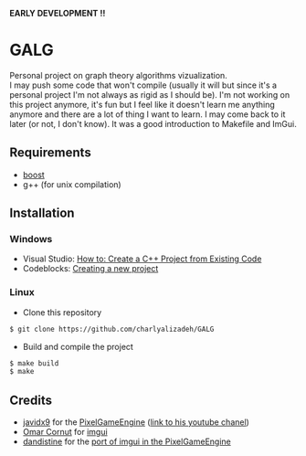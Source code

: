**EARLY DEVELOPMENT !!**  

# GALG

Personal project on graph theory algorithms vizualization.  
I may push some code that won't compile (usually it will but since it's a personal project I'm not always as rigid as
I should be).
I'm not working on this project anymore, it's fun but I feel like it doesn't learn me anything anymore and there are a lot of thing I want to learn. I may come back to it later (or not, I don't know). It was a good introduction to Makefile and ImGui.

## Requirements

* [boost](https://www.boost.org/)
* g++ (for unix compilation)

## Installation

### Windows

* Visual Studio: [How to: Create a C++ Project from Existing Code](https://docs.microsoft.com/en-us/cpp/build/how-to-create-a-cpp-project-from-existing-code?view=msvc-160)
* Codeblocks: [Creating a new project](http://wiki.codeblocks.org/index.php/Creating_a_new_project)

### Linux

* Clone this repository

```bash
$ git clone https://github.com/charlyalizadeh/GALG
```

* Build and compile the project

```bash
$ make build
$ make
```

## Credits

* [javidx9](https://github.com/OneLoneCoder) for the [PixelGameEngine](https://github.com/OneLoneCoder/olcPixelGameEngine) 
([link to his youtube chanel](https://www.youtube.com/channel/UC-yuWVUplUJZvieEligKBkA))
* [Omar Cornut](https://github.com/ocornut) for [imgui](https://github.com/ocornut/imgui)
* [dandistine](https://github.com/dandistine) for the [port of imgui in the PixelGameEngine](https://github.com/dandistine/olcPGEDearImGui)



